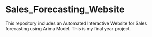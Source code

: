 # Sales_Forecasting_Website
This repository includes an Automated Interactive Website for Sales forecasting using Arima Model. This is my final year project. 
